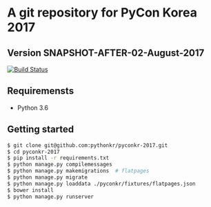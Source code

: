 # A git repository for PyCon Korea 2017
## Version SNAPSHOT-AFTER-02-August-2017

[![Build Status](https://travis-ci.org/pythonkr/pyconkr-2017.svg?branch=master)](https://travis-ci.org/pythonkr/pyconkr-2017)

## Requiremensts
- Python 3.6

## Getting started

```bash
$ git clone git@github.com:pythonkr/pyconkr-2017.git
$ cd pyconkr-2017
$ pip install -r requirements.txt
$ python manage.py compilemessages
$ python manage.py makemigrations  # flatpages
$ python manage.py migrate
$ python manage.py loaddata ./pyconkr/fixtures/flatpages.json
$ bower install
$ python manage.py runserver
```

